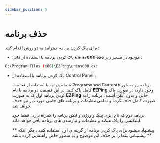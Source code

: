```yaml
---
sidebar_position: 5
---
```


# حذف برنامه


برای پاک کردن برنامه میتوانید به دو روش اقدام کنید :

 - پاک کردن برنامه با استفاده از فایل **unins000.exe** موجود در مسیر زیر :
```bash
C:\Program Files (x86)\EZPing\unins000.exe
```


 - پاک کردن برنامه با استفاده از Control Panel :

   شما میتوانید با استفاده از قسمت Programs and Features برنامه رو به طور کامل پاک کنید.
   در این قسمت دو برنامه با نام **EZPing** وجود دارد، در صورت پاک کردن برنامه اول که به صورت **EZPing** خالی و بدون آیکن است ، برنامه را به صورت کامل حذف    کرده و تمامی تنظیمات و برنامه های جانبی مورد نیاز نیز حذف خواهد شد. 

    برنامه دوم که نام ایزی پینگ و ورژن و ایکن برنامه را همراه دارد ، فقط خود اپلیکیشن را پاک میکند و تنظیمات و نیازمندی های برنامه باقی خواهد ماند. 

   ** پیشنهاد میشود برای پاک کردن برنامه از گزینه ی اول استفاده کنید ، مگر اینکه پشتیبانی شما را بر خلاف این موضوع و به منظور خاص راهنمایی کرده باشد. **  



